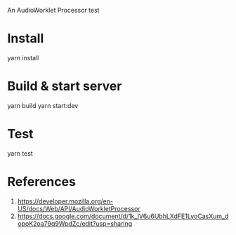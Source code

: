 An AudioWorklet Processor test

# Install
yarn install

# Build & start server
yarn build
yarn start:dev

# Test
yarn test

# References
1. https://developer.mozilla.org/en-US/docs/Web/API/AudioWorkletProcessor
2. https://docs.google.com/document/d/1k_lV6u6UbhLXdFE1LyoCasXum_dopoK2oa79q9WpdZc/edit?usp=sharing
